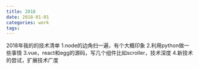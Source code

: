 ```yaml
---
title: 2018
date: 2018-01-01
categories: work
tags: 
---
```


2018年我的的技术清单
1.node的边角扫一遍，有个大概印象
2.利用python做一些事情
3.vue，react和egg的源码，写几个组件比如scroller，技术深度
4.新技术的尝试，扩展技术广度